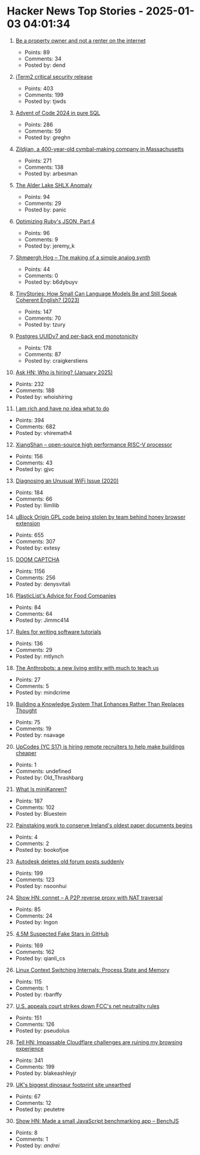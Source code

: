 # Hacker News Top Stories - 2025-01-03 04:01:34

1. [Be a property owner and not a renter on the internet](https://den.dev/blog/be-a-property-owner-not-a-renter-on-the-internet/)
   - Points: 89
   - Comments: 34
   - Posted by: dend

2. [iTerm2 critical security release](https://iterm2.com/downloads/stable/iTerm2-3_5_11.changelog)
   - Points: 403
   - Comments: 199
   - Posted by: tjwds

3. [Advent of Code 2024 in pure SQL](http://databasearchitects.blogspot.com/2024/12/advent-of-code-2024-in-pure-sql.html)
   - Points: 286
   - Comments: 59
   - Posted by: greghn

4. [Zildjian, a 400-year-old cymbal-making company in Massachusetts](https://www.wbur.org/news/2024/12/16/400-years-zildjian-cymbals-massachusetts)
   - Points: 271
   - Comments: 138
   - Posted by: arbesman

5. [The Alder Lake SHLX Anomaly](https://tavianator.com/2025/shlx.html)
   - Points: 94
   - Comments: 29
   - Posted by: panic

6. [Optimizing Ruby's JSON, Part 4](https://byroot.github.io/ruby/json/2024/12/29/optimizing-ruby-json-part-4.html)
   - Points: 96
   - Comments: 9
   - Posted by: jeremy_k

7. [Shmøergh Hog – The making of a simple analog synth](https://www.peterzimon.com/hog/)
   - Points: 44
   - Comments: 0
   - Posted by: b6dybuyv

8. [TinyStories: How Small Can Language Models Be and Still Speak Coherent English? (2023)](https://arxiv.org/abs/2305.07759)
   - Points: 147
   - Comments: 70
   - Posted by: tzury

9. [Postgres UUIDv7 and per-back end monotonicity](https://brandur.org/fragments/uuid-v7-monotonicity)
   - Points: 178
   - Comments: 87
   - Posted by: craigkerstiens

10. [Ask HN: Who is hiring? (January 2025)](undefined)
   - Points: 232
   - Comments: 188
   - Posted by: whoishiring

11. [I am rich and have no idea what to do](https://vinay.sh/i-am-rich-and-have-no-idea-what-to-do-with-my-life/)
   - Points: 394
   - Comments: 682
   - Posted by: vhiremath4

12. [XiangShan – open-source high performance RISC-V processor](https://github.com/OpenXiangShan/XiangShan)
   - Points: 156
   - Comments: 43
   - Posted by: gjvc

13. [Diagnosing an Unusual WiFi Issue (2020)](https://ryuuta.net/blog/diagnosing-an-unsual-wifi-issue/)
   - Points: 184
   - Comments: 66
   - Posted by: llimllib

14. [uBlock Origin GPL code being stolen by team behind honey browser extension](https://old.reddit.com/r/uBlockOrigin/comments/1hr6xjc/ubo_quick_filters_list_being_stolen_by_team/)
   - Points: 655
   - Comments: 307
   - Posted by: extesy

15. [DOOM CAPTCHA](https://doom-captcha.vercel.app/)
   - Points: 1156
   - Comments: 256
   - Posted by: denysvitali

16. [PlasticList's Advice for Food Companies](https://twitter.com/natfriedman/status/1874884925587087434)
   - Points: 84
   - Comments: 64
   - Posted by: Jimmc414

17. [Rules for writing software tutorials](https://refactoringenglish.com/chapters/rules-for-software-tutorials/)
   - Points: 136
   - Comments: 29
   - Posted by: mtlynch

18. [The Anthrobots: a new living entity with much to teach us](https://thoughtforms.life/meet-the-anthrobots-a-new-living-entity-with-much-to-teach-us/)
   - Points: 27
   - Comments: 5
   - Posted by: mindcrime

19. [Building a Knowledge System That Enhances Rather Than Replaces Thought](https://nsavage.substack.com/p/beyond-rag-building-a-knowledge-management)
   - Points: 75
   - Comments: 19
   - Posted by: nsavage

20. [UpCodes (YC S17) is hiring remote recruiters to help make buildings cheaper](https://up.codes/careers?utm_source=HN)
   - Points: 1
   - Comments: undefined
   - Posted by: Old_Thrashbarg

21. [What Is miniKanren?](http://minikanren.org/)
   - Points: 187
   - Comments: 102
   - Posted by: Bluestein

22. [Painstaking work to conserve Ireland's oldest paper documents begins](https://www.theguardian.com/world/2024/dec/26/painstaking-work-to-conserve-irelands-oldest-paper-documents-begins)
   - Points: 4
   - Comments: 2
   - Posted by: bookofjoe

23. [Autodesk deletes old forum posts suddenly](https://forums.autodesk.com/t5/net/regarding-community-content-archiving/td-p/13198106)
   - Points: 199
   - Comments: 123
   - Posted by: nsoonhui

24. [Show HN: connet – A P2P reverse proxy with NAT traversal](https://github.com/connet-dev/connet)
   - Points: 85
   - Comments: 24
   - Posted by: Ingon

25. [4.5M Suspected Fake Stars in GitHub](https://arxiv.org/abs/2412.13459)
   - Points: 169
   - Comments: 162
   - Posted by: qianli_cs

26. [Linux Context Switching Internals: Process State and Memory](https://blog.codingconfessions.com/p/linux-context-switching-internals)
   - Points: 115
   - Comments: 1
   - Posted by: rbanffy

27. [U.S. appeals court strikes down FCC's net neutrality rules](https://www.tvtechnology.com/news/sixth-circuit-of-appeals-strikes-down-fccs-net-neutrality-rules)
   - Points: 151
   - Comments: 126
   - Posted by: pseudolus

28. [Tell HN: Impassable Cloudflare challenges are ruining my browsing experience](undefined)
   - Points: 341
   - Comments: 199
   - Posted by: blakeashleyjr

29. [UK's biggest dinosaur footprint site unearthed](https://www.bbc.com/news/articles/c24nzeqq1l2o)
   - Points: 67
   - Comments: 12
   - Posted by: peutetre

30. [Show HN: Made a small JavaScript benchmarking app – BenchJS](https://benchjs.com)
   - Points: 8
   - Comments: 1
   - Posted by: _andrei_

